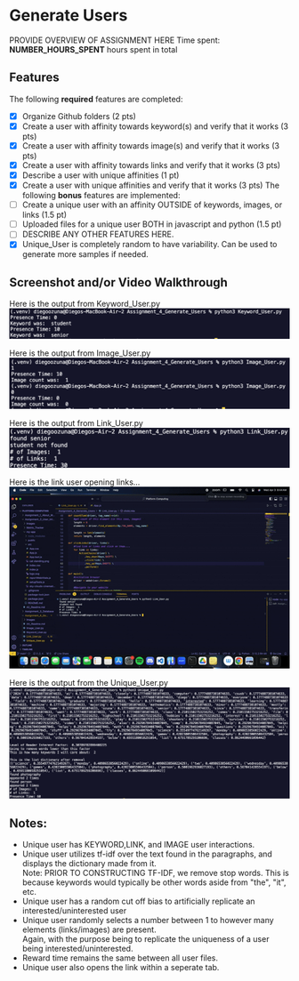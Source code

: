 # Generate Users
PROVIDE OVERVIEW OF ASSIGNMENT HERE
Time spent: **NUMBER_HOURS_SPENT** hours spent in total
## Features
The following **required** features are completed:
- [x] Organize Github folders (2 pts)
- [x] Create a user with affinity towards keyword(s) and verify that it works (3
pts)
- [x] Create a user with affinity towards image(s) and verify that it works (3 pts)
- [x] Create a user with affinity towards links and verify that it works (3 pts)
- [x] Describe a user with unique affinities (1 pt)
- [x] Create a user with unique affinities and verify that it works (3 pts)
The following **bonus** features are implemented:
- [ ] Create a unique user with an affinity OUTSIDE of keywords, images, or links
(1.5 pt)
- [ ] Uploaded files for a unique user BOTH in javascript and python (1.5 pt)
- [ ] DESCRIBE ANY OTHER FEATURES HERE.
- [x] Unique_User is completely random to have variability. Can be used to generate more samples if needed.
## Screenshot and/or Video Walkthrough

Here is the output from Keyword_User.py
<img src="./Images/keyword_user_output.png" title='keyword output' width='' alt='keywords' />

Here is the output from Image_User.py
<img src="./Images/image_user_output.png" title='image output' width='' alt='images' />

Here is the output from Link_User.py
<img src="./Images/link_user_output.png" title='link output' width='' alt='link' />


Here is the link user opening links... <br>
![link_user_action-ezgif.com-optimize.gif](./Images/link_user_action-ezgif.com-optimize.gif)

Here is the output from the Unique_User.py
<img src="./Images/unique_user_output.png" title='unique output' width='' alt='unique' />

## Notes:

<ul>
<li>Unique user has KEYWORD,LINK, and IMAGE user interactions.</li>
<li>Unique user utilizes tf-idf over the text found in the paragraphs, and displays the dictionary made from it.</li>
Note: PRIOR TO CONSTRUCTING TF-IDF, we remove stop words. This is because keywords would typically be other words aside from "the", "it", etc.
<li>Unique user has a random cut off bias to artificially replicate an interested/uninterested user</li>
<li>Unique user randomly selects a number between 1 to however many elements (links/images) are present.</li>
Again, with the purpose being to replicate the uniqueness of a user being interested/uninterested.
<li>Reward time remains the same between all user files.</li>
<li>Unique user also opens the link within a seperate tab.</li>
</ul>
